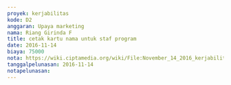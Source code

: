 ```yaml
---
proyek: kerjabilitas
kode: D2
anggaran: Upaya marketing
nama: Riang Girinda F
title: cetak kartu nama untuk staf program
date: 2016-11-14
biaya: 75000
nota: https://wiki.ciptamedia.org/wiki/File:November_14_2016_kerjabilitas_D2_bikin_kartu_nama_ginda.jpg
tanggalpelunasan: 2016-11-14
notapelunasan:
---
```

